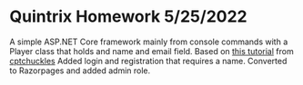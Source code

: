 # Quintrix Homework 5/25/2022
A simple ASP.NET Core framework mainly from console commands with a Player class that holds and name and email field.
Based on [this tutorial](https://grendel.world/articles/blog/tutorial/creating-asp-net-core-mvc-apps-on-linux) from [cptchuckles](https://github.com/cptchuckles/quintrix-net-2022)
Added login and registration that requires a name.
Converted to Razorpages and added admin role.